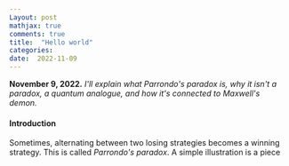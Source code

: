 ```yaml
---
Layout: post
mathjax: true
comments: true
title:  "Hello world"
categories:
date:  2022-11-09
---
```


**November 9, 2022.** *I'll explain what Parrondo's paradox is, why it
  isn't a paradox, a quantum analogue, and how it's connected to
  Maxwell's demon.*

#### Introduction

Sometimes, alternating between two losing strategies becomes a winning
strategy. This is called *Parrondo's paradox*. A simple illustration
is a piece 

